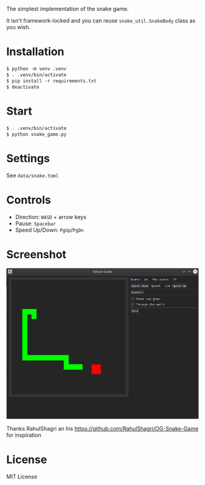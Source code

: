 The simplest implementation of the snake game.

It isn't framework-locked and you can reuse `snake_util.SnakeBody` class as you wish.

# Installation
```commandline
$ python -m venv .venv
$ . .venv/bin/activate
$ pip install -r requirements.txt
$ deactivate
```

# Start
```commandline
$ . .venv/bin/activate
$ python snake_game.py
```

# Settings
See `data/snake.toml`

# Controls
* Direction: `WASD` + arrow keys
* Pause: `Spacebar`
* Speed Up/Down: `PgUp`/`PgDn`

# Screenshot

![](data/simple_snake.png.png)



Thanks RahulShagri an his https://github.com/RahulShagri/OG-Snake-Game for inspiration


# License
MIT License